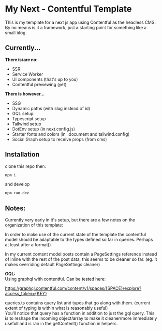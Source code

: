 # My Next - Contentful Template

This is my template for a next js app using Contentful as the headless CMS.  
By no means is it a framework, just a starting point for something like a small blog.

## Currently...

**There is/are no:**

- SSR
- Service Worker
- UI components (that's up to you)
- Contentful previewing (yet)

**There is however...**

- SSG
- Dynamic paths (with slug instead of id)
- GQL setup
- Typescript setup
- Tailwind setup
- DotEnv setup (in next.config.js)
- Starter fonts and colors (in \_document and tailwind.config)
- Social Graph setup to receive props (from cms)

## Installation

clone this repo then:

```bash
npm i
```

and develop

```bash
npm run dev
```

## Notes:

Currently very early in it's setup, but there are a few notes on the organization of this template:

In order to make use of the current state of the template the contentful model should be adaptable to the types defined so far in queries. Perhaps at least after a format()

In my current content model posts contain a PageSettings reference instead of inline with the rest of the post data, this seems to be cleaner so far. (eg. it makes overriding default PageSettings cleaner)

**GQL:**  
Using graphql with contentful. Can be tested here:

https://graphql.contentful.com/content/v1/spaces/{SPACE}/explore?access_token={KEY}

queries.ts contains query list and types that go along with them. (current extent of typing is within what is reasonably useful)  
You'll notice that query has a function in addition to just the gql query. This is to reshape the incoming object/array to make it cleaner/more immediately usefull and is ran in the getContent() function in helpers.
